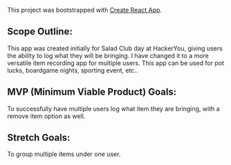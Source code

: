 This project was bootstrapped with [Create React App](https://github.com/facebook/create-react-app).

## Scope Outline:

This app was created initially for Salad Club day at HackerYou, giving users the ability to log what they will be bringing.
I have changed it to a more versatile item recording app for multiple users. This app can be used for pot lucks, boardgame nights, sporting event, etc..

## MVP (Minimum Viable Product) Goals:

To successfully have multiple users log what item they are bringing, with a remove item option as well.

## Stretch Goals:

To group multiple items under one user.
